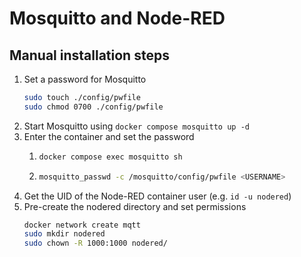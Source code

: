 # Mosquitto and Node-RED

## Manual installation steps

1. Set a password for Mosquitto
   ```bash
   sudo touch ./config/pwfile
   sudo chmod 0700 ./config/pwfile
   ```
1. Start Mosquitto using `docker compose mosquitto up -d`
1. Enter the container and set the password
   1. ```bash
      docker compose exec mosquitto sh
      ```
   1. ```bash
      mosquitto_passwd -c /mosquitto/config/pwfile <USERNAME>
      ```
1. Get the UID of the Node-RED container user (e.g. `id -u nodered`)
1. Pre-create the nodered directory and set permissions
   ```bash
   docker network create mqtt
   sudo mkdir nodered
   sudo chown -R 1000:1000 nodered/
   ```

